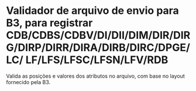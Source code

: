 # Validador de arquivo de envio para B3, para registrar CDB/CDBS/CDBV/DI/DII/DIM/DIR/DIRG/DIRP/DIRR/DIRA/DIRB/DIRC/DPGE/LC/ LF/LFS/LFSC/LFSN/LFV/RDB
Valida as posições e valores dos atributos no arquivo, com base no layout fornecido pela B3.
